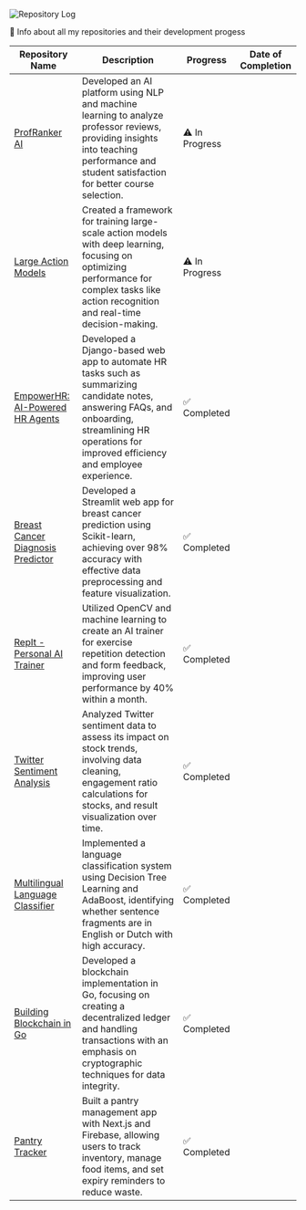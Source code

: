 ![Repository Log](https://i.imgur.com/4YZF8Y3.png)

📝 Info about all my repositories and their development progess

| Repository Name | Description | Progress | Date of Completion |
|-----------------|-------------|----------|-------------------|
| [ProfRanker AI](https://github.com/aneeshbukya/ProfRanker-AI) | Developed an AI platform using NLP and machine learning to analyze professor reviews, providing insights into teaching performance and student satisfaction for better course selection. | ⚠️ In Progress |
| [Large Action Models](https://github.com/aneeshbukya/Large-Action-Models) | Created a framework for training large-scale action models with deep learning, focusing on optimizing performance for complex tasks like action recognition and real-time decision-making. | ⚠️ In Progress |
| [EmpowerHR: AI-Powered HR Agents](https://github.com/aneeshbukya/EmpowerHR--AI-Powered-HR-Agents) | Developed a Django-based web app to automate HR tasks such as summarizing candidate notes, answering FAQs, and onboarding, streamlining HR operations for improved efficiency and employee experience. | ✅ Completed |
| [Breast Cancer Diagnosis Predictor](https://github.com/aneeshbukya/Breast-Cancer-Diagnosis-Predictor) | Developed a Streamlit web app for breast cancer prediction using Scikit-learn, achieving over 98% accuracy with effective data preprocessing and feature visualization. | ✅ Completed |
| [RepIt - Personal AI Trainer](https://github.com/aneeshbukya/RepIt) | Utilized OpenCV and machine learning to create an AI trainer for exercise repetition detection and form feedback, improving user performance by 40% within a month. | ✅ Completed |
| [Twitter Sentiment Analysis](https://github.com/aneeshbukya/Twitter-Sentiment-Investing-Strategy) | Analyzed Twitter sentiment data to assess its impact on stock trends, involving data cleaning, engagement ratio calculations for stocks, and result visualization over time. | ✅ Completed |
| [Multilingual Language Classifier](https://github.com/aneeshbukya/Multilingual-Language-Classifier) | Implemented a language classification system using Decision Tree Learning and AdaBoost, identifying whether sentence fragments are in English or Dutch with high accuracy. | ✅ Completed |
| [Building Blockchain in Go](https://github.com/aneeshbukya/Building-Blockchain-in-Go) | Developed a blockchain implementation in Go, focusing on creating a decentralized ledger and handling transactions with an emphasis on cryptographic techniques for data integrity. | ✅ Completed |
| [Pantry Tracker](https://github.com/aneeshbukya/Pantry-Tracker) | Built a pantry management app with Next.js and Firebase, allowing users to track inventory, manage food items, and set expiry reminders to reduce waste. | ✅ Completed |

  
